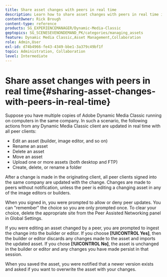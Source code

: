 ```yaml
---
title: Share asset changes with peers in real time
description: Learn how to share asset changes with peers in real time in Adobe Dynamic Media Classic.
contentOwner: Rick Brough
content-type: reference
products: SG_EXPERIENCEMANAGER/Dynamic-Media-Classic
geptopics: SG_SCENESEVENONDEMAND_PK/categories/managing_assets
feature: Dynamic Media Classic,Asset Management,Collaboration
role: Admin,User
exl-id: d74b4966-fe43-4349-bbe1-3a379c49bf1f
topic: Administration, Collaboration
level: Intermediate
---
```

# Share asset changes with peers in real time{#sharing-asset-changes-with-peers-in-real-time}

Suppose you have multiple copies of Adobe Dynamic Media Classic running on computers in the same company. In such a scenario, the following actions from any Dynamic Media Classic client are updated in real time with all peer clients:

* Edit an asset (builder, image editor, and so on)
* Rename an asset
* Delete an asset
* Move an asset
* Upload one or more assets (both desktop and FTP)
* Create, delete, or rename a folder

After a change is made in the originating client, all peer clients signed into the same company are updated with the change. Changes are made to peers without notification, unless the peer is editing a changing asset in any of the image editors or builders.

When you signed in, you were prompted to allow or deny peer updates. You can "remember" the choice so you are only prompted once. To clear your choice, delete the appropriate site from the Peer Assisted Networking panel in Global Settings.

If you were editing an asset changed by a peer, you are prompted to ingest the change into the builder or editor. If you choose **[!UICONTROL Yes]**, then the builder or editor discards any changes made to the asset and imports the updated asset. If you chose **[!UICONTROL No]**, the asset is unchanged in the builder or editor and any changes you have made persist in that session.

When you saved the asset, you were notified that a newer version exists and asked if you want to overwrite the asset with your changes.
